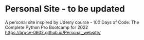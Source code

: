 # Personal Site - to be updated 
A personal site inspired by Udemy course - 100 Days of Code: The Complete Python Pro Bootcamp for 2022 <br>
https://bruce-0602.github.io/Personal_website/
